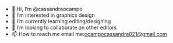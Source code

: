 - 👋 Hi, I’m @cassandraocampo
- 👀 I’m interested in graphics design
- 🌱 I’m currently learning editing/designing
- 💞️ I’m looking to collaborate on other editors
- 📫 How to reach me email me:ocampocassandra021@gmail.com

<!---
cassandraocampo/cassandraocampo is a ✨ special ✨ repository because its `README.md` (this file) appears on your GitHub profile.
You can click the Preview link to take a look at your changes.
--->
